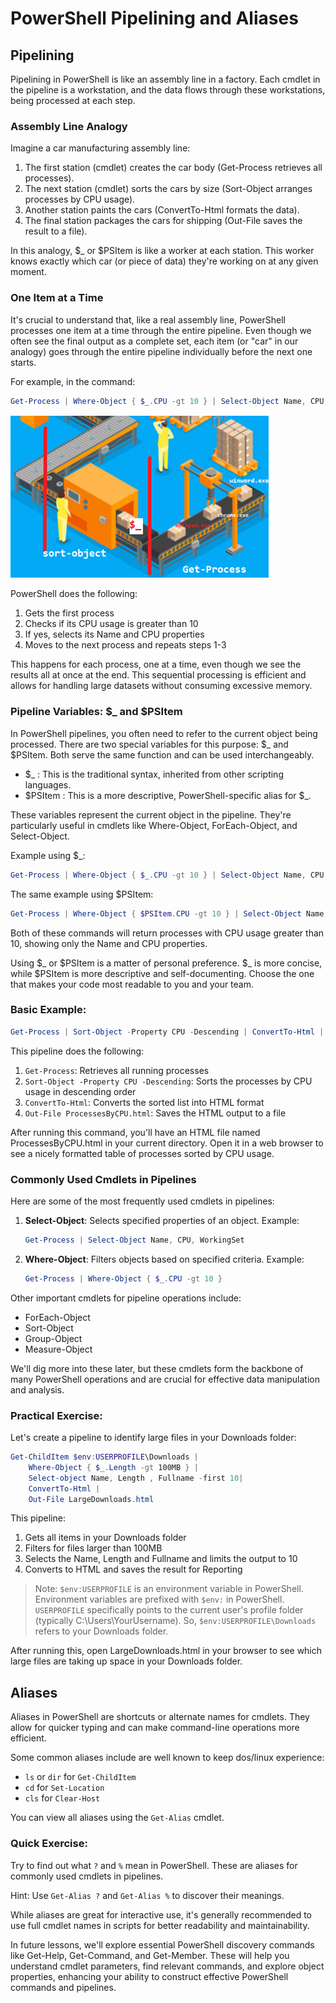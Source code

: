# PowerShell Pipelining and Aliases

## Pipelining

Pipelining in PowerShell is like an assembly line in a factory. Each cmdlet in the pipeline is a workstation, and the data flows through these workstations, being processed at each step.

### Assembly Line Analogy

Imagine a car manufacturing assembly line:

1. The first station (cmdlet) creates the car body (Get-Process retrieves all processes).
2. The next station (cmdlet) sorts the cars by size (Sort-Object arranges processes by CPU usage).
3. Another station paints the cars (ConvertTo-Html formats the data).
4. The final station packages the cars for shipping (Out-File saves the result to a file).

In this analogy, $_ or $PSItem is like a worker at each station. This worker knows exactly which car (or piece of data) they're working on at any given moment.

### One Item at a Time

It's crucial to understand that, like a real assembly line, PowerShell processes one item at a time through the entire pipeline. Even though we often see the final output as a complete set, each item (or "car" in our analogy) goes through the entire pipeline individually before the next one starts.

For example, in the command:

```powershell
Get-Process | Where-Object { $_.CPU -gt 10 } | Select-Object Name, CPU
```

![Assembly Line Analogy](images/image.png)


PowerShell does the following:
1. Gets the first process
2. Checks if its CPU usage is greater than 10
3. If yes, selects its Name and CPU properties
4. Moves to the next process and repeats steps 1-3

This happens for each process, one at a time, even though we see the results all at once at the end. This sequential processing is efficient and allows for handling large datasets without consuming excessive memory.

### Pipeline Variables: $_ and $PSItem



In PowerShell pipelines, you often need to refer to the current object being processed. There are two special variables for this purpose: $_ and $PSItem. Both serve the same function and can be used interchangeably.

- $_ : This is the traditional syntax, inherited from other scripting languages.
- $PSItem : This is a more descriptive, PowerShell-specific alias for $_.

These variables represent the current object in the pipeline. They're particularly useful in cmdlets like Where-Object, ForEach-Object, and Select-Object.

Example using $_:
```powershell
Get-Process | Where-Object { $_.CPU -gt 10 } | Select-Object Name, CPU
```

The same example using $PSItem:
```powershell
Get-Process | Where-Object { $PSItem.CPU -gt 10 } | Select-Object Name, CPU
```

Both of these commands will return processes with CPU usage greater than 10, showing only the Name and CPU properties.

Using $_ or $PSItem is a matter of personal preference. $_ is more concise, while $PSItem is more descriptive and self-documenting. Choose the one that makes your code most readable to you and your team.

### Basic Example:

```powershell
Get-Process | Sort-Object -Property CPU -Descending | ConvertTo-Html | Out-File ProcessesByCPU.html
```

This pipeline does the following:
1. `Get-Process`: Retrieves all running processes
2. `Sort-Object -Property CPU -Descending`: Sorts the processes by CPU usage in descending order
3. `ConvertTo-Html`: Converts the sorted list into HTML format
4. `Out-File ProcessesByCPU.html`: Saves the HTML output to a file

After running this command, you'll have an HTML file named ProcessesByCPU.html in your current directory. Open it in a web browser to see a nicely formatted table of processes sorted by CPU usage.

### Commonly Used Cmdlets in Pipelines

Here are some of the most frequently used cmdlets in pipelines:

1. **Select-Object**: Selects specified properties of an object.
   Example:
   ```powershell
   Get-Process | Select-Object Name, CPU, WorkingSet
   ```

2. **Where-Object**: Filters objects based on specified criteria.
   Example:
   ```powershell
   Get-Process | Where-Object { $_.CPU -gt 10 }
   ```

Other important cmdlets for pipeline operations include:
- ForEach-Object
- Sort-Object
- Group-Object
- Measure-Object

We'll dig more into these later, but these cmdlets form the backbone of many PowerShell operations and are crucial for effective data manipulation and analysis.

### Practical Exercise:

Let's create a pipeline to identify large files in your Downloads folder:

```powershell
Get-ChildItem $env:USERPROFILE\Downloads |
    Where-Object { $_.Length -gt 100MB } |
    Select-object Name, Length , Fullname -first 10|
    ConvertTo-Html |
    Out-File LargeDownloads.html
```


This pipeline:
1. Gets all items in your Downloads folder
2. Filters for files larger than 100MB
3. Selects the Name, Length and Fullname and limits the output to 10
4. Converts to HTML and saves the result for Reporting

> Note: `$env:USERPROFILE` is an environment variable in PowerShell. Environment variables are prefixed with `$env:` in PowerShell. `USERPROFILE` specifically points to the current user's profile folder (typically C:\Users\YourUsername). So, `$env:USERPROFILE\Downloads` refers to your Downloads folder.

After running this, open LargeDownloads.html in your browser to see which large files are taking up space in your Downloads folder.

## Aliases

Aliases in PowerShell are shortcuts or alternate names for cmdlets. 
They allow for quicker typing and can make command-line operations more efficient.

Some common aliases include are well known to keep dos/linux experience:
- `ls` or `dir` for `Get-ChildItem`
- `cd` for `Set-Location`
- `cls` for `Clear-Host`

You can view all aliases using the `Get-Alias` cmdlet.

### Quick Exercise:

Try to find out what `?` and `%` mean in PowerShell. These are aliases for commonly used cmdlets in pipelines.

Hint: Use `Get-Alias ?` and `Get-Alias %` to discover their meanings.

While aliases are great for interactive use, it's generally recommended to use full cmdlet names in scripts for better readability and maintainability.


In future lessons, we'll explore essential PowerShell discovery commands like Get-Help, Get-Command, and Get-Member. These will help you understand cmdlet parameters, find relevant commands, and explore object properties, enhancing your ability to construct effective PowerShell commands and pipelines.
